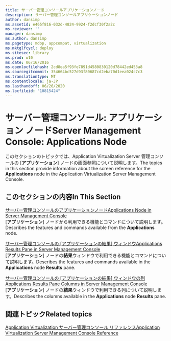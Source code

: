 ```yaml
---
title: サーバー管理コンソールアプリケーションノード
description: サーバー管理コンソールアプリケーションノード
author: dansimp
ms.assetid: e465f816-032d-4824-9924-f2dcf30f2a2c
ms.reviewer: ''
manager: dansimp
ms.author: dansimp
ms.pagetype: mdop, appcompat, virtualization
ms.mktglfcycl: deploy
ms.sitesec: library
ms.prod: w10
ms.date: 06/16/2016
ms.openlocfilehash: 2cd8ea5f93fe7891d4580830120d78442ed453a8
ms.sourcegitcommit: 354664bc527d93f80687cd2eba70d1eea024c7c3
ms.translationtype: MT
ms.contentlocale: ja-JP
ms.lasthandoff: 06/26/2020
ms.locfileid: "10815424"
---
```

# <span data-ttu-id="aa2e3-103">サーバー管理コンソール: アプリケーション ノード</span><span class="sxs-lookup"><span data-stu-id="aa2e3-103">Server Management Console: Applications Node</span></span>


<span data-ttu-id="aa2e3-104">このセクションのトピックでは、Application Virtualization Server 管理コンソールの [**アプリケーション**] ノードの画面参照について説明します。</span><span class="sxs-lookup"><span data-stu-id="aa2e3-104">The topics in this section provide information about the screen reference for the **Applications** node in the Application Virtualization Server Management Console.</span></span>

## <span data-ttu-id="aa2e3-105">このセクションの内容</span><span class="sxs-lookup"><span data-stu-id="aa2e3-105">In This Section</span></span>


<a href="" id="applications-node-in-server-management-console"></a>[<span data-ttu-id="aa2e3-106">サーバー管理コンソールのアプリケーションノード</span><span class="sxs-lookup"><span data-stu-id="aa2e3-106">Applications Node in Server Management Console</span></span>](applications-node-in-server-management-console.md)  
<span data-ttu-id="aa2e3-107">[**アプリケーション**] ノードから利用できる機能とコマンドについて説明します。</span><span class="sxs-lookup"><span data-stu-id="aa2e3-107">Describes the features and commands available from the **Applications** node.</span></span>

<a href="" id="applications-results-pane-in-server-management-console"></a>[<span data-ttu-id="aa2e3-108">サーバー管理コンソールの [アプリケーションの結果] ウィンドウ</span><span class="sxs-lookup"><span data-stu-id="aa2e3-108">Applications Results Pane in Server Management Console</span></span>](applications-results-pane-in-server-management-console.md)  
<span data-ttu-id="aa2e3-109">[**アプリケーション**] ノードの**結果**ウィンドウで利用できる機能とコマンドについて説明します。</span><span class="sxs-lookup"><span data-stu-id="aa2e3-109">Describes the features and commands available in the **Applications** node **Results** pane.</span></span>

<a href="" id="applications-results-pane-columns-in-server-management-console"></a>[<span data-ttu-id="aa2e3-110">サーバー管理コンソールの [アプリケーションの結果] ウィンドウの列</span><span class="sxs-lookup"><span data-stu-id="aa2e3-110">Applications Results Pane Columns in Server Management Console</span></span>](applications-results-pane-columns-in-server-management-console.md)  
<span data-ttu-id="aa2e3-111">[**アプリケーション**] ノードの**結果**ウィンドウで利用できる列について説明します。</span><span class="sxs-lookup"><span data-stu-id="aa2e3-111">Describes the columns available in the **Applications** node **Results** pane.</span></span>

## <span data-ttu-id="aa2e3-112">関連トピック</span><span class="sxs-lookup"><span data-stu-id="aa2e3-112">Related topics</span></span>


[<span data-ttu-id="aa2e3-113">Application Virtualization サーバー管理コンソール リファレンス</span><span class="sxs-lookup"><span data-stu-id="aa2e3-113">Application Virtualization Server Management Console Reference</span></span>](application-virtualization-server-management-console-reference.md)

 

 





